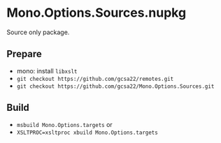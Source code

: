# Mono.Options.Sources.nupkg

Source only package.

Prepare
-------

* mono: install `libxslt`
* `git checkout https://github.com/gcsa22/remotes.git`
* `git checkout https://github.com/gcsa22/Mono.Options.Sources.git`

Build
-----

* `msbuild Mono.Options.targets`
or
* `XSLTPROC=xsltproc xbuild Mono.Options.targets`

